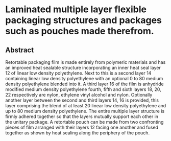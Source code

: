 # Laminated multiple layer flexible packaging structures and packages such as pouches made therefrom.

## Abstract
Retortable packaging film is made entirely from polymeric materials and has an improved heat sealable structure incorporating an inner heat seal layer 12 of linear low density polyethylene. Next to this is a second layer 14 containing linear low density polyethylene with an optional 0 to 80 medium density polyethylene blended into it. A third layer 16 of the film is anhydride modified medium density polyethylene fourth, fifth and sixth layers 18, 20, 22 respectively are nylon, ethylene vinyl alcohol and nylon. Optionally another layer between the second and third layers 14, 16 is provided, this layer comprising the blend of at least 20 linear low density polyethylene and up to 80 medium density polyethylene. The entire multiple layer structure is firmly adhered together so that the layers mutually support each other in the unitary package. A retortable pouch can be made from two confronting pieces of film arranged with their layers 12 facing one another and fused together as shown by heat sealing along the periphery of the pouch.